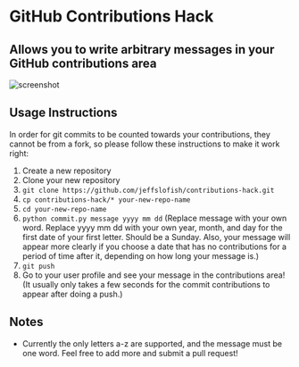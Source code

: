 # GitHub Contributions Hack

## Allows you to write arbitrary messages in your GitHub contributions area

![screenshot](screenshot.png "Screenshot of program result")

## Usage Instructions

In order for git commits to be counted towards your contributions, they cannot be from a fork, so please follow these instructions to make it work right:

1. Create a new repository
2. Clone your new repository
3. `git clone https://github.com/jeffslofish/contributions-hack.git`
4. `cp contributions-hack/* your-new-repo-name`
5. `cd your-new-repo-name`
6. `python commit.py message yyyy mm dd` (Replace message with your own word. Replace yyyy mm dd with your own year, month, and day for the first date of your first letter. Should be a Sunday. Also, your message will appear more clearly if you choose a date that has no contributions for a period of time after it, depending on how long your message is.)
7. `git push` 
8. Go to your user profile and see your message in the contributions area! (It usually only takes a few seconds for the commit contributions to appear after doing a push.)

## Notes
- Currently the only letters a-z are supported, and the message must be one word. Feel free to add more and submit a pull request!
